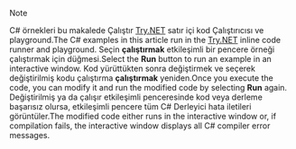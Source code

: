 
> [!NOTE]
> <span data-ttu-id="5b2e8-101">C# örnekleri bu makalede Çalıştır [Try.NET](https://try.dot.net) satır içi kod Çalıştırıcısı ve playground.</span><span class="sxs-lookup"><span data-stu-id="5b2e8-101">The C# examples in this article run in the [Try.NET](https://try.dot.net) inline code runner and playground.</span></span> <span data-ttu-id="5b2e8-102">Seçin **çalıştırmak** etkileşimli bir pencere örneği çalıştırmak için düğmesi.</span><span class="sxs-lookup"><span data-stu-id="5b2e8-102">Select the **Run** button to run an example in an interactive window.</span></span> <span data-ttu-id="5b2e8-103">Kod yürüttükten sonra değiştirmek ve seçerek değiştirilmiş kodu çalıştırma **çalıştırmak** yeniden.</span><span class="sxs-lookup"><span data-stu-id="5b2e8-103">Once you execute the code, you can modify it and run the modified code by selecting **Run** again.</span></span> <span data-ttu-id="5b2e8-104">Değiştirilmiş ya da çalışır etkileşimli penceresinde kod veya derleme başarısız olursa, etkileşimli pencere tüm C# Derleyici hata iletileri görüntüler.</span><span class="sxs-lookup"><span data-stu-id="5b2e8-104">The modified code either runs in the interactive window or, if compilation fails, the interactive window displays all C# compiler error messages.</span></span>  
